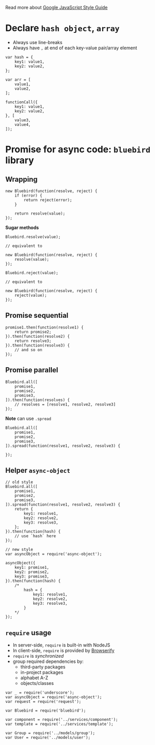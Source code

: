 Read more about [Google JavaScript Style Guide](https://google.github.io/styleguide/javascriptguide.xml)

# Declare `hash object`, `array`
 - Always use line-breaks
 - Always have `,` at end of each key-value pair/array element
 
```
var hash = {
	key1: value1,
	key2: value2,
};

var arr = [
	value1,
	value2,
];

functionCall({
	key1: value1,
	key2: value2,
}, [
	value3,
	value4,
]);
```

# Promise for async code: `bluebird` library

## Wrapping
```
new Bluebird(function(resolve, reject) {
	if (error) {
		return reject(error);
	}

	return resolve(value);
});
```

**Sugar methods**

```
Bluebird.resolve(value);

// equivalent to

new Bluebird(function(resolve, reject) {
	resolve(value);
});
```

```
Bluebird.reject(value);

// equivalent to

new Bluebird(function(resolve, reject) {
	reject(value);
});
```
## Promise sequential
```
promise1.then(function(resolve1) {
	return promise2;
}).then(function(resolve2) {
	return resolve3;
}).then(function(resolve3) {
	// and so on
});
```
## Promise parallel
```
Bluebird.all([
	promise1,
	promise2,
	promise3,
]).then(function(resolves) {
	// resolves = [resolve1, resolve2, resolve3]
});
```
**Note** can use `.spread` 
```
Bluebird.all([
	promise1,
	promise2,
	promise3,
]).spread(function(resolve1, resolve2, resolve3) {

});
```
## Helper `async-object`

```
// old style
Bluebird.all([
	promise1,
	promise2,
	promise3,
]).spread(function(resolve1, resolve2, resolve3) {
	return {
		key1: resolve1,
		key2: resolve2,
		key3: resolve3,
	};
}).then(function(hash) {
	// use `hash` here
});

// new style
var asyncObject = require('async-object');

asyncObject({
	key1: promise1,
	key2: promise2,
	key3: promise3,
}).then(function(hash) {
	/*
		hash = {
			key1: resolve1,
			key2: resolve2,
			key3: resolve3,
		}
	*/
});
```

## `require` usage
 - In server-side, `require` is built-in with NodeJS
 - In client-side, `require` is provided by [Browserify](http://browserify.org/)
 - `require` is *synchronized*
 - group required dependencies by:
	+ third-party packages
	+ in-project packages
	+ alphabet A-Z
	+ objects/classes

```
var _ = require('underscore');
var asyncObject = require('async-object');
var request = require('request');

var Bluebird = require('bluebird');

var component = require('../services/component');
var template = require('../services/template');

var Group = require('../models/group');
var User = require('../models/user');
```